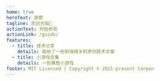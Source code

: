 ```yaml
---
home: true
heroText: 游廊
tagline: 欢迎光临👏
actionText: 开始参观
actionLink: /guide/
features:
  - title: 技术分享
    details: 收纳了一些前端相关的原创技术文章
  - title: 小游戏合集
    details: 一些摸鱼小游戏
footer: MIT Licensed | Copyright © 2021-present Carpon
---
```


